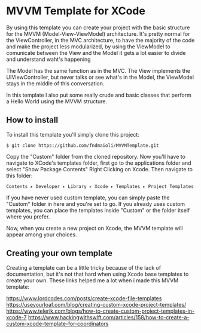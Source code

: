 # MVVM Template for XCode
By using this template you can create your project with the basic structure for the MVVM (Model-View-ViewModel) architecture. It's pretty normal for the ViewController, in the MVC architecture, to have the majority of the code and make the project less modularized, by using the ViewModel to comunicate between the View and the Model it gets a lot easier to divide and understand waht's happening

The Model has the same function as in the MVC. The View implements the UIViewController, but never talks or see what's in the Model, the ViewModel stays in the middle of this conversation.

In this template I also put some really crude and basic classes that perform a Hello World using the MVVM structure.

## How to install

To install this template you'll simply clone this project:

```
$ git clone https://github.com/fndmaioli/MVVMTemplate.git
```

Copy the "Custom" folder from the cloned repository. Now you'll have to navigate to XCode's templates folder, first go to the applications folder and select "Show Package Contents" Right Clicking on Xcode. Then navigate to this folder:

```
Contents⁩ ▸ ⁨Developer⁩ ▸ ⁨Library⁩ ▸ ⁨Xcode⁩ ▸ ⁨Templates⁩ ▸ Project Templates
```

If you have never used custom template, you can simply paste the "Custom" folder in here and you're set to go. If you already uses custom templates, you can place the templates inside "Custom" or the folder itself where you prefer.

Now, when you create a new project on Xcode, the MVVM template will appear among your choices.

## Creating your own template

Creating a template can be a little tricky because of the lack of documentation, but it's not that hard when using Xcode base templates to create your own. These links helped me a lot when i made this MVVM template:

https://www.lordcodes.com/posts/create-xcode-file-templates
https://useyourloaf.com/blog/creating-custom-xcode-project-templates/
https://www.telerik.com/blogs/how-to-create-custom-project-templates-in-xcode-7
https://www.hackingwithswift.com/articles/158/how-to-create-a-custom-xcode-template-for-coordinators
